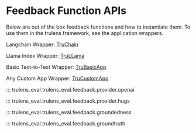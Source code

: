 # Feedback Function APIs
Below are out of the box feedback functions and how to instantiate them. To use them in the trulens framework, see the application wrappers.

Langchain Wrapper: [TruChain](https://www.trulens.org/trulens_eval/api/truchain/)

Llama Index Wrapper: [TruLLama](https://www.trulens.org/trulens_eval/api/trullama/)

Basic Text-to-Text Wrapper: [TruBasicApp](https://www.trulens.org/trulens_eval/api/trubasicapp/)

Any Custom App Wrapper: [TruCustomApp](https://www.trulens.org/trulens_eval/api/trucustom/)


::: trulens_eval.trulens_eval.feedback.provider.openai

::: trulens_eval.trulens_eval.feedback.provider.hugs

::: trulens_eval.trulens_eval.feedback.groundedness

::: trulens_eval.trulens_eval.feedback.groundtruth
